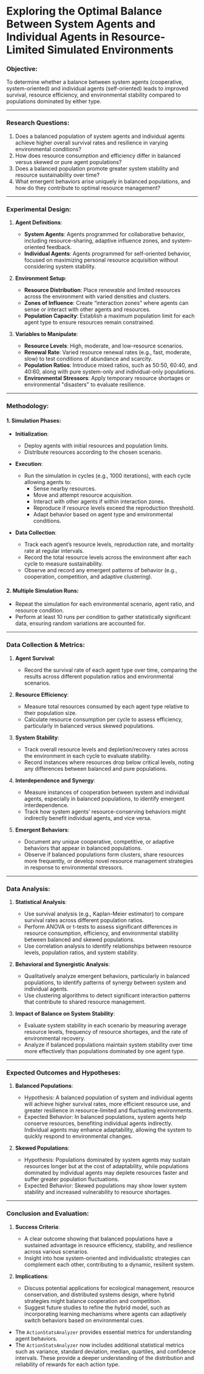 # Exploring the Optimal Balance Between System Agents and Individual Agents in Resource-Limited Simulated Environments

### **Objective**:
To determine whether a balance between system agents (cooperative, system-oriented) and individual agents (self-oriented) leads to improved survival, resource efficiency, and environmental stability compared to populations dominated by either type.

---

### **Research Questions**:

1. Does a balanced population of system agents and individual agents achieve higher overall survival rates and resilience in varying environmental conditions?
2. How does resource consumption and efficiency differ in balanced versus skewed or pure agent populations?
3. Does a balanced population promote greater system stability and resource sustainability over time?
4. What emergent behaviors arise uniquely in balanced populations, and how do they contribute to optimal resource management?

---

### **Experimental Design**:

1. **Agent Definitions**:
   - **System Agents**: Agents programmed for collaborative behavior, including resource-sharing, adaptive influence zones, and system-oriented feedback.
   - **Individual Agents**: Agents programmed for self-oriented behavior, focused on maximizing personal resource acquisition without considering system stability.

2. **Environment Setup**:
   - **Resource Distribution**: Place renewable and limited resources across the environment with varied densities and clusters.
   - **Zones of Influence**: Create “interaction zones” where agents can sense or interact with other agents and resources.
   - **Population Capacity**: Establish a maximum population limit for each agent type to ensure resources remain constrained.

3. **Variables to Manipulate**:
   - **Resource Levels**: High, moderate, and low-resource scenarios.
   - **Renewal Rate**: Varied resource renewal rates (e.g., fast, moderate, slow) to test conditions of abundance and scarcity.
   - **Population Ratios**: Introduce mixed ratios, such as 50:50, 60:40, and 40:60, along with pure system-only and individual-only populations.
   - **Environmental Stressors**: Apply temporary resource shortages or environmental "disasters" to evaluate resilience.

---

### **Methodology**:

#### 1. **Simulation Phases**:
   - **Initialization**: 
     - Deploy agents with initial resources and population limits.
     - Distribute resources according to the chosen scenario.
   
   - **Execution**: 
     - Run the simulation in cycles (e.g., 1000 iterations), with each cycle allowing agents to:
       - Sense nearby resources.
       - Move and attempt resource acquisition.
       - Interact with other agents if within interaction zones.
       - Reproduce if resource levels exceed the reproduction threshold.
       - Adapt behavior based on agent type and environmental conditions.

   - **Data Collection**:
     - Track each agent’s resource levels, reproduction rate, and mortality rate at regular intervals.
     - Record the total resource levels across the environment after each cycle to measure sustainability.
     - Observe and record any emergent patterns of behavior (e.g., cooperation, competition, and adaptive clustering).

#### 2. **Multiple Simulation Runs**:
   - Repeat the simulation for each environmental scenario, agent ratio, and resource condition.
   - Perform at least 10 runs per condition to gather statistically significant data, ensuring random variations are accounted for.

---

### **Data Collection & Metrics**:

1. **Agent Survival**:
   - Record the survival rate of each agent type over time, comparing the results across different population ratios and environmental scenarios.

2. **Resource Efficiency**:
   - Measure total resources consumed by each agent type relative to their population size.
   - Calculate resource consumption per cycle to assess efficiency, particularly in balanced versus skewed populations.

3. **System Stability**:
   - Track overall resource levels and depletion/recovery rates across the environment in each cycle to evaluate stability.
   - Record instances where resources drop below critical levels, noting any differences between balanced and pure populations.

4. **Interdependence and Synergy**:
   - Measure instances of cooperation between system and individual agents, especially in balanced populations, to identify emergent interdependence.
   - Track how system agents’ resource-conserving behaviors might indirectly benefit individual agents, and vice versa.

5. **Emergent Behaviors**:
   - Document any unique cooperative, competitive, or adaptive behaviors that appear in balanced populations.
   - Observe if balanced populations form clusters, share resources more frequently, or develop novel resource management strategies in response to environmental stressors.

---

### **Data Analysis**:

1. **Statistical Analysis**:
   - Use survival analysis (e.g., Kaplan-Meier estimator) to compare survival rates across different population ratios.
   - Perform ANOVA or t-tests to assess significant differences in resource consumption, efficiency, and environmental stability between balanced and skewed populations.
   - Use correlation analysis to identify relationships between resource levels, population ratios, and system stability.

2. **Behavioral and Synergistic Analysis**:
   - Qualitatively analyze emergent behaviors, particularly in balanced populations, to identify patterns of synergy between system and individual agents.
   - Use clustering algorithms to detect significant interaction patterns that contribute to shared resource management.

3. **Impact of Balance on System Stability**:
   - Evaluate system stability in each scenario by measuring average resource levels, frequency of resource shortages, and the rate of environmental recovery.
   - Analyze if balanced populations maintain system stability over time more effectively than populations dominated by one agent type.

---

### **Expected Outcomes and Hypotheses**:

1. **Balanced Populations**:
   - Hypothesis: A balanced population of system and individual agents will achieve higher survival rates, more efficient resource use, and greater resilience in resource-limited and fluctuating environments.
   - Expected Behavior: In balanced populations, system agents help conserve resources, benefiting individual agents indirectly. Individual agents may enhance adaptability, allowing the system to quickly respond to environmental changes.

2. **Skewed Populations**:
   - Hypothesis: Populations dominated by system agents may sustain resources longer but at the cost of adaptability, while populations dominated by individual agents may deplete resources faster and suffer greater population fluctuations.
   - Expected Behavior: Skewed populations may show lower system stability and increased vulnerability to resource shortages.

---

### **Conclusion and Evaluation**:

1. **Success Criteria**:
   - A clear outcome showing that balanced populations have a sustained advantage in resource efficiency, stability, and resilience across various scenarios.
   - Insight into how system-oriented and individualistic strategies can complement each other, contributing to a dynamic, resilient system.

2. **Implications**:
   - Discuss potential applications for ecological management, resource conservation, and distributed systems design, where hybrid strategies might balance cooperation and competition.
   - Suggest future studies to refine the hybrid model, such as incorporating learning mechanisms where agents can adaptively switch behaviors based on environmental cues.

- The `ActionStatsAnalyzer` provides essential metrics for understanding agent behaviors.
- The `ActionStatsAnalyzer` now includes additional statistical metrics such as variance, standard deviation, median, quartiles, and confidence intervals. These provide a deeper understanding of the distribution and reliability of rewards for each action type.
